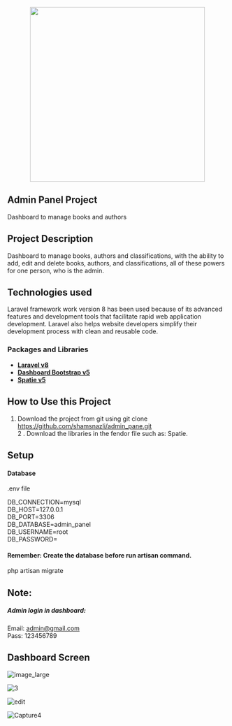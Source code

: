 <p align="center"><a href="https://laravel.com" target="_blank"><img src="https://raw.githubusercontent.com/laravel/art/master/logo-lockup/5%20SVG/2%20CMYK/1%20Full%20Color/laravel-logolockup-cmyk-red.svg" width="400"></a></p>

## Admin Panel Project

Dashboard to manage books and authors

## Project Description

Dashboard to manage books, authors and classifications, with the ability to add, edit and delete books, authors, and classifications, all of these powers for one person, who is the admin.

## Technologies used

Laravel framework work version 8 has been used because of its advanced features and development tools that facilitate rapid web application development. Laravel also helps website developers simplify their development process with clean and reusable code.

### Packages and Libraries

- **[Laravel v8](https://laravel.com/docs/8.x/installation)**
- **[Dashboard Bootstrap v5](https://getbootstrap.com/)**
- **[Spatie v5](https://spatie.be/docs/laravel-permission/v5/introduction)**


## How to Use this Project

1. Download the project from git using
git clone https://github.com/shamsnazli/admin_pane.git <br>2 . Download the libraries in the fendor file such as:  Spatie.

## Setup
#### Database
.env file

DB_CONNECTION=mysql<br>
DB_HOST=127.0.0.1<br>
DB_PORT=3306<br>
DB_DATABASE=admin_panel<br>
DB_USERNAME=root<br>
DB_PASSWORD=<br>

#### Remember: Create the database before run artisan command.

php artisan migrate<br>

## Note:
##### Admin login in dashboard:
Email: admin@gmail.com<br>
Pass: 123456789

## Dashboard Screen
![image_large](https://user-images.githubusercontent.com/92631191/185758394-9889d257-6a89-452f-beea-65e3dc07cb7c.png)

![3](https://user-images.githubusercontent.com/92631191/185758399-7181faa0-0f2b-4d3a-9388-d1030357d459.png)

![edit](https://user-images.githubusercontent.com/92631191/185758406-0e29dea8-389a-4edc-8259-b3e8c7ec69b9.png)

![Capture4](https://user-images.githubusercontent.com/92631191/185758409-8c0b02d1-58da-4c30-84a7-4db636ebb235.PNG)



